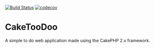 [![Build Status](https://travis-ci.org/Shubam/CakeTooDoo.svg?branch=master)](https://travis-ci.org/Shubam/CakeTooDoo)
[![codecov](https://codecov.io/gh/Shubam/CakeTooDoo/branch/master/graph/badge.svg)](https://codecov.io/gh/Shubam/CakeTooDoo)

# CakeTooDoo
A simple to do web application made using the CakePHP 2.x framework.
